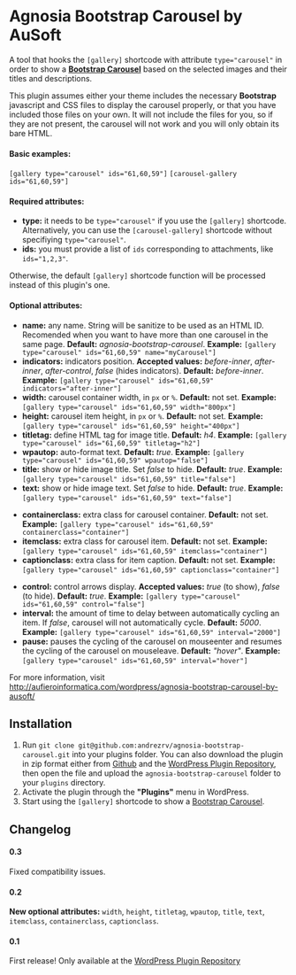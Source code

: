 # Agnosia Bootstrap Carousel by AuSoft

A tool that hooks the `[gallery]` shortcode with attribute `type="carousel"` in order to show a **[Bootstrap Carousel](http://twitter.github.io/bootstrap/javascript.html#carousel)** based on the selected images and their titles and descriptions.

This plugin assumes either your theme includes the necessary **Bootstrap** javascript and CSS files to display the carousel properly, or that you have included those files on your own. It will not include the files for you, so if they are not present, the carousel will not work and you will only obtain its bare HTML.

#### Basic examples:


`[gallery type="carousel" ids="61,60,59"]`
`[carousel-gallery ids="61,60,59"]`


#### Required attributes:


*	**type:** it needs to be `type="carousel"` if you use the `[gallery]` shortcode. Alternatively, you can use the `[carousel-gallery]` shortcode without specifiying `type="carousel"`.
*	**ids:** you must provide a list of `ids` corresponding to attachments, like `ids="1,2,3"`.

Otherwise, the default `[gallery]` shortcode function will be processed instead of this plugin's one.


#### Optional attributes:


*	**name:** any name. String will be sanitize to be used as an HTML ID. Recomended when you want to have more than one carousel in the same page. **Default:** *agnosia-bootstrap-carousel*. **Example:** `[gallery type="carousel" ids="61,60,59" name="myCarousel"]`
*	**indicators:** indicators position. **Accepted values:** *before-inner*, *after-inner*, *after-control*, *false* (hides indicators). **Default:** *before-inner*. **Example:** `[gallery type="carousel" ids="61,60,59" indicators="after-inner"]`
*	**width:** carousel container width, in `px` or `%`. **Default:** not set. **Example:** `[gallery type="carousel" ids="61,60,59" width="800px"]`
*	**height:** carousel item height, in `px` or `%`. **Default:** not set. **Example:** `[gallery type="carousel" ids="61,60,59" height="400px"]`
*	**titletag:** define HTML tag for image title. **Default:** *h4*. **Example:** `[gallery type="carousel" ids="61,60,59" titletag="h2"]`
*	**wpautop:** auto-format text. **Default:** *true*. **Example:** `[gallery type="carousel" ids="61,60,59" wpautop="false"]`
*	**title:** show or hide image title. Set *false* to hide. **Default:** *true*. **Example:** `[gallery type="carousel" ids="61,60,59" title="false"]`
*	**text:** show or hide image text. Set *false* to hide. **Default:** *true*. **Example:** `[gallery type="carousel" ids="61,60,59" text="false"]`
+	**containerclass:** extra class for carousel container. **Default:** not set. **Example:** `[gallery type="carousel" ids="61,60,59" containerclass="container"]`
+	**itemclass:** extra class for carousel item. **Default:** not set. **Example:** `[gallery type="carousel" ids="61,60,59" itemclass="container"]`
+	**captionclass:** extra class for item caption. **Default:** not set. **Example:** `[gallery type="carousel" ids="61,60,59" captionclass="container"]`
*	**control:** control arrows display. **Accepted values:** *true* (to show), *false* (to hide). **Default:** *true*. **Example:** `[gallery type="carousel" ids="61,60,59" control="false"]`
*	**interval:** the amount of time to delay between automatically cycling an item. If *false*, carousel will not automatically cycle. **Default:** *5000*. **Example:** `[gallery type="carousel" ids="61,60,59" interval="2000"]`
*	**pause:** pauses the cycling of the carousel on mouseenter and resumes the cycling of the carousel on mouseleave. **Default:** *"hover"*. **Example:** `[gallery type="carousel" ids="61,60,59" interval="hover"]`

For more information, visit <http://aufieroinformatica.com/wordpress/agnosia-bootstrap-carousel-by-ausoft/>

## Installation

1. Run `git clone git@github.com:andrezrv/agnosia-bootstrap-carousel.git` into your plugins folder. You can also download the plugin in zip format either from [Github](https://github.com/andrezrv/agnosia-bootstrap-carousel/archive/master.zip) and the [WordPress Plugin Repository](http://wordpress.org/plugins/agnosia-bootstrap-carousel/), then open the file and upload the `agnosia-bootstrap-carousel` folder to your `plugins` directory.
2. Activate the plugin through the **"Plugins"** menu in WordPress.
3. Start using the `[gallery]` shortcode to show a [Bootstrap Carousel](http://twitter.github.io/bootstrap/javascript.html#carousel).

## Changelog

#### 0.3
Fixed compatibility issues.

#### 0.2
**New optional attributes:** `width`, `height`, `titletag`, `wpautop`, `title`, `text`, `itemclass`, `containerclass`, `captionclass`.

#### 0.1
First release! Only available at the [WordPress Plugin Repository](http://wordpress.org/plugins/agnosia-bootstrap-carousel/)
